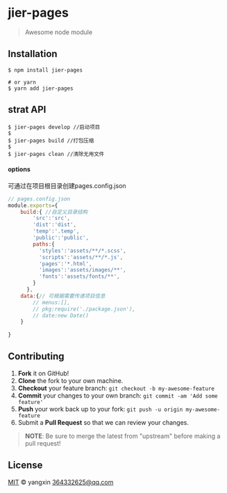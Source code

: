 # jier-pages


> Awesome node module

## Installation

```shell
$ npm install jier-pages

# or yarn
$ yarn add jier-pages
```

## strat API


```shell
$ jier-pages develop //启动项目
$ 
$ jier-pages build //打包压缩
$ 
$ jier-pages clean //清除无用文件
```
#### options

可通过在项目根目录创建pages.config.json 

```javascript
// pages.config.json 
module.exports={
    build:{ //自定义目录结构 
        'src':'src',
        'dist':'dist',
        'temp':'.temp',
        'public':'public',
        paths:{
          'styles':'assets/**/*.scss',
          'scripts':'assets/**/*.js',
          'pages':'*.html',
          'images':'assets/images/**',
          'fonts':'assets/fonts/**',
        }
      },
    data:{// 可根据需要传递项目信息
        // menus:[],
        // pkg:require('./package.json'),
        // date:new Date()
    }
   
}


```

## Contributing

1. **Fork** it on GitHub!
2. **Clone** the fork to your own machine.
3. **Checkout** your feature branch: `git checkout -b my-awesome-feature`
4. **Commit** your changes to your own branch: `git commit -am 'Add some feature'`
5. **Push** your work back up to your fork: `git push -u origin my-awesome-feature`
6. Submit a **Pull Request** so that we can review your changes.

> **NOTE**: Be sure to merge the latest from "upstream" before making a pull request!

## License

[MIT](LICENSE) &copy; yangxin <364332625@qq.com>

